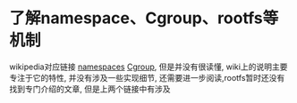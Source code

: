 # 了解namespace、Cgroup、rootfs等机制

wikipedia对应链接
[namespaces](https://en.wikipedia.org/wiki/Linux_namespaces)
[Cgroup](https://en.wikipedia.org/wiki/Cgroups),
但是并没有很读懂, wiki上的说明主要专注于它的特性, 并没有涉及一些实现细节, 还需要进一步阅读,rootfs暂时还没有找到专门介绍的文章, 但是上两个链接中有涉及
